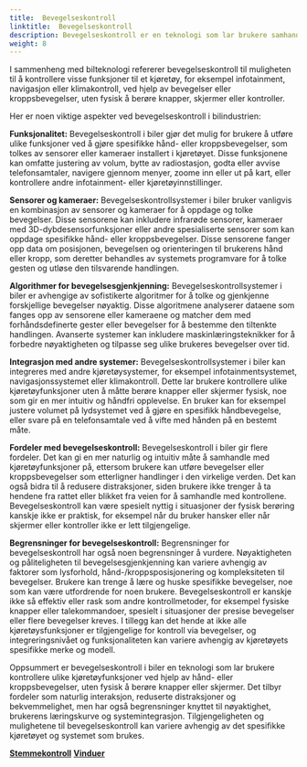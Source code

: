 ```yaml
---
title:  Bevegelseskontroll
linktitle:  Bevegelseskontroll
description: Bevegelseskontroll er en teknologi som lar brukere samhandle med enheter eller systemer ved hjelp av fysiske bevegelser, vanligvis oppdaget av sensorer eller kameraer.
weight: 8
---
```

<!-- markdownlint-disable MD033 -->
 I sammenheng med bilteknologi refererer bevegelseskontroll til muligheten til å kontrollere visse funksjoner til et kjøretøy, for eksempel infotainment, navigasjon eller klimakontroll, ved hjelp av bevegelser eller kroppsbevegelser, uten fysisk å berøre knapper, skjermer eller kontroller.

Her er noen viktige aspekter ved bevegelseskontroll i bilindustrien:

**Funksjonalitet:** Bevegelseskontroll i biler gjør det mulig for brukere å utføre ulike funksjoner ved å gjøre spesifikke hånd- eller kroppsbevegelser, som tolkes av sensorer eller kameraer installert i kjøretøyet. Disse funksjonene kan omfatte justering av volum, bytte av radiostasjon, godta eller avvise telefonsamtaler, navigere gjennom menyer, zoome inn eller ut på kart, eller kontrollere andre infotainment- eller kjøretøyinnstillinger.

**Sensorer og kameraer:** Bevegelseskontrollsystemer i biler bruker vanligvis en kombinasjon av sensorer og kameraer for å oppdage og tolke bevegelser. Disse sensorene kan inkludere infrarøde sensorer, kameraer med 3D-dybdesensorfunksjoner eller andre spesialiserte sensorer som kan oppdage spesifikke hånd- eller kroppsbevegelser. Disse sensorene fanger opp data om posisjonen, bevegelsen og orienteringen til brukerens hånd eller kropp, som deretter behandles av systemets programvare for å tolke gesten og utløse den tilsvarende handlingen.

**Algorithmer for bevegelsesgjenkjenning:** Bevegelseskontrollsystemer i biler er avhengige av sofistikerte algoritmer for å tolke og gjenkjenne forskjellige bevegelser nøyaktig. Disse algoritmene analyserer dataene som fanges opp av sensorene eller kameraene og matcher dem med forhåndsdefinerte gester eller bevegelser for å bestemme den tiltenkte handlingen. Avanserte systemer kan inkludere maskinlæringsteknikker for å forbedre nøyaktigheten og tilpasse seg ulike brukeres bevegelser over tid.

**Integrasjon med andre systemer:** Bevegelseskontrollsystemer i biler kan integreres med andre kjøretøysystemer, for eksempel infotainmentsystemet, navigasjonssystemet eller klimakontroll. Dette lar brukere kontrollere ulike kjøretøyfunksjoner uten å måtte berøre knapper eller skjermer fysisk, noe som gir en mer intuitiv og håndfri opplevelse. En bruker kan for eksempel justere volumet på lydsystemet ved å gjøre en spesifikk håndbevegelse, eller svare på en telefonsamtale ved å vifte med hånden på en bestemt måte.

**Fordeler med bevegelseskontroll:** Bevegelseskontroll i biler gir flere fordeler. Det kan gi en mer naturlig og intuitiv måte å samhandle med kjøretøyfunksjoner på, ettersom brukere kan utføre bevegelser eller kroppsbevegelser som etterligner handlinger i den virkelige verden. Det kan også bidra til å redusere distraksjoner, siden brukere ikke trenger å ta hendene fra rattet eller blikket fra veien for å samhandle med kontrollene. Bevegelseskontroll kan være spesielt nyttig i situasjoner der fysisk berøring kanskje ikke er praktisk, for eksempel når du bruker hansker eller når skjermer eller kontroller ikke er lett tilgjengelige.

**Begrensninger for bevegelseskontroll:** Begrensninger for bevegelseskontroll har også noen begrensninger å vurdere. Nøyaktigheten og påliteligheten til bevegelsesgjenkjenning kan variere avhengig av faktorer som lysforhold, hånd-/kroppsposisjonering og kompleksiteten til bevegelser. Brukere kan trenge å lære og huske spesifikke bevegelser, noe som kan være utfordrende for noen brukere. Bevegelseskontroll er kanskje ikke så effektiv eller rask som andre kontrollmetoder, for eksempel fysiske knapper eller talekommandoer, spesielt i situasjoner der presise bevegelser eller flere bevegelser kreves. I tillegg kan det hende at ikke alle kjøretøysfunksjoner er tilgjengelige for kontroll via bevegelser, og integreringsnivået og funksjonaliteten kan variere avhengig av kjøretøyets spesifikke merke og modell.

Oppsummert er bevegelseskontroll i biler en teknologi som lar brukere kontrollere ulike kjøretøyfunksjoner ved hjelp av hånd- eller kroppsbevegelser, uten fysisk å berøre knapper eller skjermer. Det tilbyr fordeler som naturlig interaksjon, reduserte distraksjoner og bekvemmelighet, men har også begrensninger knyttet til nøyaktighet, brukerens læringskurve og systemintegrasjon. Tilgjengeligheten og mulighetene til bevegelseskontroll kan variere avhengig av det spesifikke kjøretøyet og systemet som brukes.

<div class="mt-3 mb-3">
    <a href="../voicecontrol/" class="text-decoration-none text-black"><strong><i class="bi-arrow-left"></i> Stemmekontroll</strong></a>
    <a href="../../windows/" class="text-decoration-none text-black float-end"><strong>Vinduer<i class="bi-arrow-right"></i></strong></a>
</div>